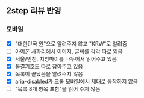 ## 2step 리뷰 반영

### 모바일

- [x] "대한민국 원"으로 알려주지 않고 "KRW"로 알려줌
- [ ] 아이폰 사파리에서 이미지, 글씨를 각각 따로 읽음
- [x] 서울/인천, 치앙마이를 나누어서 읽어주고 있음
- [x] 물결기호도 따로 잡아주고 있음
- [x] 목록이 끝났음을 알려주지 않음
- [x] aria-disabled가 크롬 모바일에서 제대로 동작하지 않음
- [ ] "목록 8개 항목 포함"을 읽어 주지 않음
